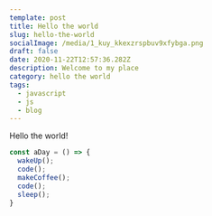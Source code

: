 ```yaml
---
template: post
title: Hello the world
slug: hello-the-world
socialImage: /media/1_kuy_kkexzrspbuv9xfybga.png
draft: false
date: 2020-11-22T12:57:36.282Z
description: Welcome to my place
category: hello the world
tags:
  - javascript
  - js
  - blog
---
```

Hello the world!

```javascript
const aDay = () => {
  wakeUp();
  code();
  makeCoffee();
  code();
  sleep();
}
```